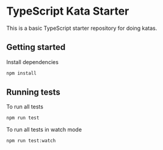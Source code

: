 # TypeScript Kata Starter

This is a basic TypeScript starter repository for doing katas.

## Getting started

Install dependencies

```sh
npm install
```

## Running tests

To run all tests

```sh
npm run test
```

To run all tests in watch mode

```sh
npm run test:watch
```

